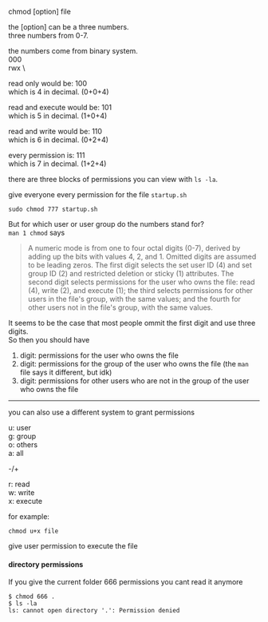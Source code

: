 chmod [option] file

the [option] can be a three numbers.\
three numbers from 0-7.

the numbers come from binary system.\
000 \
rwx \

read only would be: 100\
which is 4 in decimal. (0+0+4)

read and execute would be: 101\
which is 5 in decimal. (1+0+4)

read and write would be: 110\
which is 6 in decimal. (0+2+4)

every permission is: 111\
which is 7 in decimal. (1+2+4)

there are three blocks of permissions you can view with `ls -la`.

give everyone every permission for the file `startup.sh`
```
sudo chmod 777 startup.sh
```

But for which user or user group do the numbers stand for?\
`man 1 chmod` says
> A numeric mode is from one to four octal digits (0-7), derived by adding up the bits with values 4, 2, and 1.  Omitted digits are assumed to be leading zeros.  The first digit selects the  set  user ID  (4)  and  set group ID (2) and restricted deletion or sticky (1) attributes.  The second digit selects permissions for the user who owns the file: read (4), write (2), and execute (1); the third
selects permissions for other users in the file's group, with the same values; and the fourth for other users not in the file's group, with the same values.

It seems to be the case that most people ommit the first digit and use three digits.\
So then you should have
1. digit: permissions for the user who owns the file
2. digit: permissions for the group of the user who owns the file (the `man` file says it different, but idk)
3. digit: permissions for other users who are not in the group of the user who owns the file

***

you can also use a different system to grant permissions

u: user\
g: group\
o: others\
a: all

-/+

r: read\
w: write\
x: execute

for example:
```
chmod u+x file
```
give user permission to execute the file

#### directory permissions

If you give the current folder 666 permissions you cant read it anymore
```
$ chmod 666 .
$ ls -la
ls: cannot open directory '.': Permission denied
``` 
